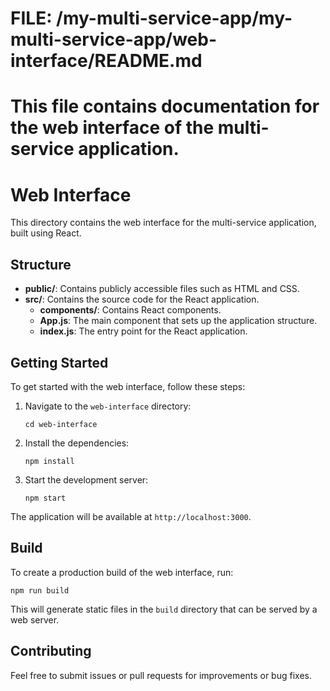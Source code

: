 # FILE: /my-multi-service-app/my-multi-service-app/web-interface/README.md
# This file contains documentation for the web interface of the multi-service application.

# Web Interface

This directory contains the web interface for the multi-service application, built using React. 

## Structure

- **public/**: Contains publicly accessible files such as HTML and CSS.
- **src/**: Contains the source code for the React application.
  - **components/**: Contains React components.
  - **App.js**: The main component that sets up the application structure.
  - **index.js**: The entry point for the React application.

## Getting Started

To get started with the web interface, follow these steps:

1. Navigate to the `web-interface` directory:
   ```
   cd web-interface
   ```

2. Install the dependencies:
   ```
   npm install
   ```

3. Start the development server:
   ```
   npm start
   ```

The application will be available at `http://localhost:3000`.

## Build

To create a production build of the web interface, run:
```
npm run build
```

This will generate static files in the `build` directory that can be served by a web server.

## Contributing

Feel free to submit issues or pull requests for improvements or bug fixes.